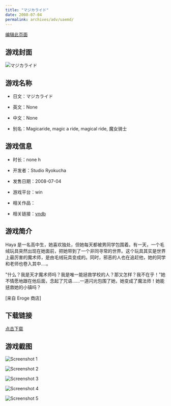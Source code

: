 ```yaml
---
title: "マジカライド"
date: 2008-07-04
permalink: archives/adv/uaemd/
---
```

[编辑此页面](https://github.com/ACG-3/ADV3-source/blob/main/source/_posts/%E3%83%9E%E3%82%B8%E3%82%AB%E3%83%A9%E3%82%A4%E3%83%89.md)

## 游戏封面

![マジカライド](https://pan.timero.xyz/d/onedrive/img_lib_001/%E3%83%9E%E3%82%B8%E3%82%AB%E3%83%A9%E3%82%A4%E3%83%89_cover.avif)


## 游戏名称

- 日文：マジカライド
- 英文：None
- 中文：None

- 别名：Magicaride, magic a ride, magical ride, 魔女骑士


## 游戏信息

- 时长：none h
- 开发者：Studio Ryokucha
- 发售日期：2008-07-04
- 游戏平台：win
- 相关作品：

- 相关链接：[vndb](https://vndb.org/v825)


## 游戏简介

Haya 是一名高中生，她喜欢独处，但她每天都被男同学包围着。有一天，一个毛绒玩具突然出现在她面前，把她带到了一个非同寻常的世界。这个玩具其实是世界上最厉害的魔术师，是由毛绒玩具变成的。同时，邪恶的人也在追赶他，她的同学和老师也卷入其中....。

"什么？我是天才魔术师吗？我是唯一能拯救学校的人？那又怎样？我不在乎！"她不情愿地跟在他后面，念起了咒语......一道闪光包围了她，她变成了魔法师！她能拯救她的小镇吗？

[来自 Eroge 商店]


## 下载链接

[点击下载](https://pan.timero.xyz/onedrive/adv_lib_001/%E3%83%9E%E3%82%B8%E3%82%AB%E3%83%A9%E3%82%A4%E3%83%89)


## 游戏截图


![Screenshot 1](https://pan.timero.xyz/d/onedrive/img_lib_001/%E3%83%9E%E3%82%B8%E3%82%AB%E3%83%A9%E3%82%A4%E3%83%89_Screenshot_1.avif)

![Screenshot 2](https://pan.timero.xyz/d/onedrive/img_lib_001/%E3%83%9E%E3%82%B8%E3%82%AB%E3%83%A9%E3%82%A4%E3%83%89_Screenshot_2.avif)

![Screenshot 3](https://pan.timero.xyz/d/onedrive/img_lib_001/%E3%83%9E%E3%82%B8%E3%82%AB%E3%83%A9%E3%82%A4%E3%83%89_Screenshot_3.avif)

![Screenshot 4](https://pan.timero.xyz/d/onedrive/img_lib_001/%E3%83%9E%E3%82%B8%E3%82%AB%E3%83%A9%E3%82%A4%E3%83%89_Screenshot_4.avif)

![Screenshot 5](https://pan.timero.xyz/d/onedrive/img_lib_001/%E3%83%9E%E3%82%B8%E3%82%AB%E3%83%A9%E3%82%A4%E3%83%89_Screenshot_5.avif)

